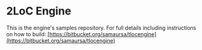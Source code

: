 # 2LoC Engine #

This is the engine's samples repository. For full details including instructions on how to build: [https://bitbucket.org/samaursa/tlocengine](https://bitbucket.org/samaursa/tlocengine)